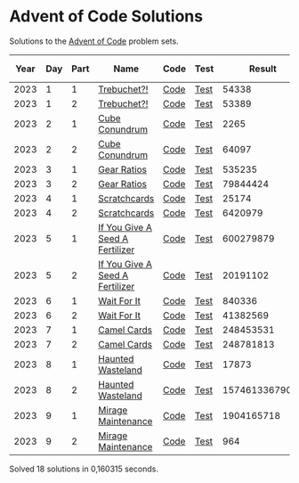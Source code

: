 # Advent of Code Solutions
Solutions to the [Advent of Code](https://adventofcode.com/) problem sets.



| Year | Day | Part | Name | Code | Test | Result | Time (ms) |
|------|-----|------|------|------|------|--------|-----------|
| 2023 | 1 | 1 | [Trebuchet?!](https://adventofcode.com/2023/day/1) | [Code](solutions/src/main/java/dev/vinyard/adventofcode/soluce/year2023/day1/Day1Part1Solution.java) | [Test](solutions/src/test/java/dev/vinyard/adventofcode/soluce/year2023/day1/Day1Part1SolutionTest.java) | 54338 | 1,703 |
| 2023 | 1 | 2 | [Trebuchet?!](https://adventofcode.com/2023/day/1) | [Code](solutions/src/main/java/dev/vinyard/adventofcode/soluce/year2023/day1/Day1Part2Solution.java) | [Test](solutions/src/test/java/dev/vinyard/adventofcode/soluce/year2023/day1/Day1Part2SolutionTest.java) | 53389 | 9,8282 |
| 2023 | 2 | 1 | [Cube Conundrum](https://adventofcode.com/2023/day/2) | [Code](solutions/src/main/java/dev/vinyard/adventofcode/soluce/year2023/day2/Day2Part1Solution.java) | [Test](solutions/src/test/java/dev/vinyard/adventofcode/soluce/year2023/day2/Day2Part1SolutionTest.java) | 2265 | 2,1409 |
| 2023 | 2 | 2 | [Cube Conundrum](https://adventofcode.com/2023/day/2) | [Code](solutions/src/main/java/dev/vinyard/adventofcode/soluce/year2023/day2/Day2Part2Solution.java) | [Test](solutions/src/test/java/dev/vinyard/adventofcode/soluce/year2023/day2/Day2Part2SolutionTest.java) | 64097 | 1,6965 |
| 2023 | 3 | 1 | [Gear Ratios](https://adventofcode.com/2023/day/3) | [Code](solutions/src/main/java/dev/vinyard/adventofcode/soluce/year2023/day3/Day3Part1Solution.java) | [Test](solutions/src/test/java/dev/vinyard/adventofcode/soluce/year2023/day3/Day3Part1SolutionTest.java) | 535235 | 11,9367 |
| 2023 | 3 | 2 | [Gear Ratios](https://adventofcode.com/2023/day/3) | [Code](solutions/src/main/java/dev/vinyard/adventofcode/soluce/year2023/day3/Day3Part2Solution.java) | [Test](solutions/src/test/java/dev/vinyard/adventofcode/soluce/year2023/day3/Day3Part2SolutionTest.java) | 79844424 | 10,3365 |
| 2023 | 4 | 1 | [Scratchcards](https://adventofcode.com/2023/day/4) | [Code](solutions/src/main/java/dev/vinyard/adventofcode/soluce/year2023/day4/Day4Part1Solution.java) | [Test](solutions/src/test/java/dev/vinyard/adventofcode/soluce/year2023/day4/Day4Part1SolutionTest.java) | 25174 | 2,1605 |
| 2023 | 4 | 2 | [Scratchcards](https://adventofcode.com/2023/day/4) | [Code](solutions/src/main/java/dev/vinyard/adventofcode/soluce/year2023/day4/Day4Part2Solution.java) | [Test](solutions/src/test/java/dev/vinyard/adventofcode/soluce/year2023/day4/Day4Part2SolutionTest.java) | 6420979 | 1,7597 |
| 2023 | 5 | 1 | [If You Give A Seed A Fertilizer](https://adventofcode.com/2023/day/5) | [Code](solutions/src/main/java/dev/vinyard/adventofcode/soluce/year2023/day5/Day5Part1Solution.java) | [Test](solutions/src/test/java/dev/vinyard/adventofcode/soluce/year2023/day5/Day5Part1SolutionTest.java) | 600279879 | 0,7192 |
| 2023 | 5 | 2 | [If You Give A Seed A Fertilizer](https://adventofcode.com/2023/day/5) | [Code](solutions/src/main/java/dev/vinyard/adventofcode/soluce/year2023/day5/Day5Part2Solution.java) | [Test](solutions/src/test/java/dev/vinyard/adventofcode/soluce/year2023/day5/Day5Part2SolutionTest.java) | 20191102 | 0,5622 |
| 2023 | 6 | 1 | [Wait For It](https://adventofcode.com/2023/day/6) | [Code](solutions/src/main/java/dev/vinyard/adventofcode/soluce/year2023/day6/Day6Part1Solution.java) | [Test](solutions/src/test/java/dev/vinyard/adventofcode/soluce/year2023/day6/Day6Part1SolutionTest.java) | 840336 | 0,0555 |
| 2023 | 6 | 2 | [Wait For It](https://adventofcode.com/2023/day/6) | [Code](solutions/src/main/java/dev/vinyard/adventofcode/soluce/year2023/day6/Day6Part2Solution.java) | [Test](solutions/src/test/java/dev/vinyard/adventofcode/soluce/year2023/day6/Day6Part2SolutionTest.java) | 41382569 | 70,8054 |
| 2023 | 7 | 1 | [Camel Cards](https://adventofcode.com/2023/day/7) | [Code](solutions/src/main/java/dev/vinyard/adventofcode/soluce/year2023/day7/Day7Part1Solution.java) | [Test](solutions/src/test/java/dev/vinyard/adventofcode/soluce/year2023/day7/Day7Part1SolutionTest.java) | 248453531 | 9,358 |
| 2023 | 7 | 2 | [Camel Cards](https://adventofcode.com/2023/day/7) | [Code](solutions/src/main/java/dev/vinyard/adventofcode/soluce/year2023/day7/Day7Part2Solution.java) | [Test](solutions/src/test/java/dev/vinyard/adventofcode/soluce/year2023/day7/Day7Part2SolutionTest.java) | 248781813 | 11,2172 |
| 2023 | 8 | 1 | [Haunted Wasteland](https://adventofcode.com/2023/day/8) | [Code](solutions/src/main/java/dev/vinyard/adventofcode/soluce/year2023/day8/Day8Part1Solution.java) | [Test](solutions/src/test/java/dev/vinyard/adventofcode/soluce/year2023/day8/Day8Part1SolutionTest.java) | 17873 | 2,0448 |
| 2023 | 8 | 2 | [Haunted Wasteland](https://adventofcode.com/2023/day/8) | [Code](solutions/src/main/java/dev/vinyard/adventofcode/soluce/year2023/day8/Day8Part2Solution.java) | [Test](solutions/src/test/java/dev/vinyard/adventofcode/soluce/year2023/day8/Day8Part2SolutionTest.java) | 15746133679061 | 2,4731 |
| 2023 | 9 | 1 | [Mirage Maintenance](https://adventofcode.com/2023/day/9) | [Code](solutions/src/main/java/dev/vinyard/adventofcode/soluce/year2023/day9/Day9Part1Solution.java) | [Test](solutions/src/test/java/dev/vinyard/adventofcode/soluce/year2023/day9/Day9Part1SolutionTest.java) | 1904165718 | 11,6741 |
| 2023 | 9 | 2 | [Mirage Maintenance](https://adventofcode.com/2023/day/9) | [Code](solutions/src/main/java/dev/vinyard/adventofcode/soluce/year2023/day9/Day9Part2Solution.java) | [Test](solutions/src/test/java/dev/vinyard/adventofcode/soluce/year2023/day9/Day9Part2SolutionTest.java) | 964 | 9,8439 |

Solved 18 solutions in 0,160315 seconds.
